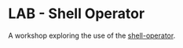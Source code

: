 LAB - Shell Operator
====================

A workshop exploring the use of the [shell-operator](https://github.com/flant/shell-operator).
